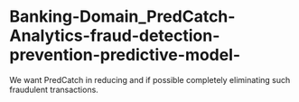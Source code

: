 # Banking-Domain_PredCatch-Analytics-fraud-detection-prevention-predictive-model-
We want PredCatch in reducing and if possible completely eliminating such fraudulent transactions.
